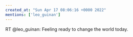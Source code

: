 ```yaml
---
created_at: "Sun Apr 17 08:06:16 +0000 2022"
mentions: ['leo_guinan']
---
```


RT @leo_guinan: Feeling ready to change the world today.